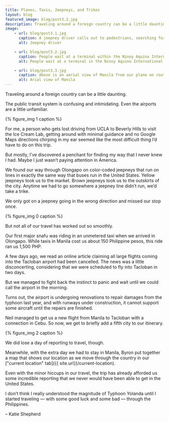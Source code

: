 ```yaml
---
title: Planes, Taxis, Jeepneys, and Trikes
layout: blog
featured_image: blog/post3.2.jpg
description: Traveling around a foreign country can be a little daunting. The public transit system is confusing and intimidating. Even the airports are a little unfamiliar.
image:
    - url: blog/post3.1.jpg
      caption: A jeepney driver calls out to pedestrians, searching for new passengers. (Photo by Neil Bedi)
      alt: Jeepney driver

    - url: blog/post3.2.jpg
      caption: People wait at a terminal within the Ninoy Aquino International Airport for flights heading to Tacloban City. (Photo by Neil Bedi)
      alt: People wait at a terminal in the Ninoy Aquino International Aiport

    - url: blog/post3.3.jpg
      caption: Above is an aerial view of Manila from our plane en route to Cebu City. (Photo by Neil Bedi)
      alt: Arial view of Manila
---
```

Traveling around a foreign country can be a little daunting. 

The public transit system is confusing and intimidating. Even the airports are a little unfamiliar. 

{% figure_img 1 caption %}

For me, a person who gets lost driving from UCLA to Beverly Hills to visit the Ice Cream Lab, getting around with minimal guidance and no Google Maps directions chirping in my ear seemed like the most difficult thing I’d have to do on this trip. 

But mostly, I’ve discovered a penchant for finding my way that I never knew I had. Maybe I just wasn’t paying attention in America. 

We found our way through Olongapo on color-coded jeepneys that run on lines in exactly the same way that buses run in the United States. Yellow jeepneys took us to the market. Brown jeepneys took us to the outskirts of the city. Anytime we had to go somewhere a jeepney line didn’t run, we’d take a trike. 

We only got on a jeepney going in the wrong direction and missed our stop once. 

{% figure_img 0 caption %}

But not all of our travel has worked out so smoothly. 

Our first major snafu was riding in an unmetered taxi when we arrived in Olongapo. While taxis in Manila cost us about 150 Philippine pesos, this ride ran us 1,500 PHP. 

A few days ago, we read an online article claiming all large flights coming into the Tacloban airport had been cancelled. The news was a little disconcerting, considering that we were scheduled to fly into Tacloban in two days. 

But we managed to fight back the instinct to panic and wait until we could call the airport in the morning. 

Turns out, the airport is undergoing renovations to repair damages from the typhoon last year, and with runways under construction, it cannot support some aircraft until the repairs are finished. 

Neil managed to get us a new flight from Manila to Tacloban with a connection in Cebu. So now, we get to briefly add a fifth city to our itinerary.

{% figure_img 2 caption %}

We did lose a day of reporting to travel, though. 

Meanwhile, with the extra day we had to stay in Manila, Byron put together a map that shows our location as we move through the country in our ["current location" tab]({{ site.url}}/current-location).

Even with the minor hiccups in our travel, the trip has already afforded us some incredible reporting that we never would have been able to get in the United States.

I don’t think I really understood the magnitude of Typhoon Yolanda until I started traveling — with some good luck and some bad — through the Philippines. 

<span class="byline byline-blog">– Katie Shepherd</span>
